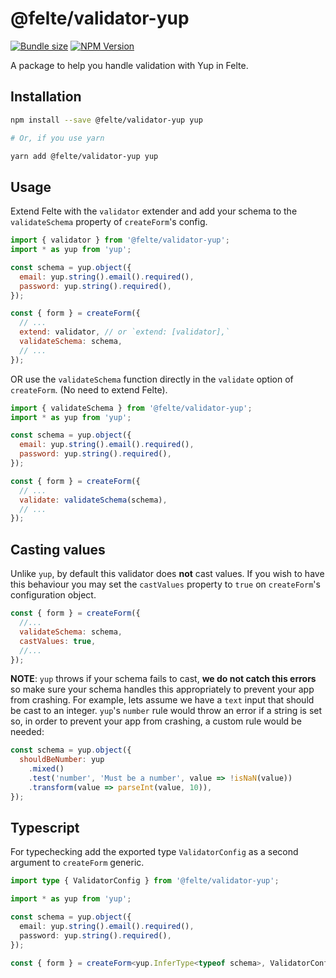 # @felte/validator-yup

[![Bundle size](https://img.shields.io/bundlephobia/min/@felte/validator-yup)](https://bundlephobia.com/result?p=@felte/validator-yup)
[![NPM Version](https://img.shields.io/npm/v/@felte/validator-yup)](https://www.npmjs.com/package/@felte/validator-yup)

A package to help you handle validation with Yup in Felte.

## Installation

```sh
npm install --save @felte/validator-yup yup

# Or, if you use yarn

yarn add @felte/validator-yup yup
```

## Usage

Extend Felte with the `validator` extender and add your schema to the `validateSchema` property of `createForm`'s config.

```javascript
import { validator } from '@felte/validator-yup';
import * as yup from 'yup';

const schema = yup.object({
  email: yup.string().email().required(),
  password: yup.string().required(),
});

const { form } = createForm({
  // ...
  extend: validator, // or `extend: [validator],`
  validateSchema: schema,
  // ...
});
```

OR use the `validateSchema` function directly in the `validate` option of `createForm`. (No need to extend Felte).

```javascript
import { validateSchema } from '@felte/validator-yup';
import * as yup from 'yup';

const schema = yup.object({
  email: yup.string().email().required(),
  password: yup.string().required(),
});

const { form } = createForm({
  // ...
  validate: validateSchema(schema),
  // ...
});
```

## Casting values

Unlike `yup`, by default this validator does **not** cast values. If you wish to have this behaviour you may set the `castValues` property to `true` on `createForm`'s configuration object.

```javascript
const { form } = createForm({
  //...
  validateSchema: schema,
  castValues: true,
  //...
});
```

**NOTE**: `yup` throws if your schema fails to cast, **we do not catch this errors** so make sure your schema handles this appropriately to prevent your app from crashing. For example, lets assume we have a `text` input that should be cast to an integer. `yup`'s `number` rule would throw an error if a string is set so, in order to prevent your app from crashing, a custom rule would be needed:

```javascript
const schema = yup.object({
  shouldBeNumber: yup
    .mixed()
    .test('number', 'Must be a number', value => !isNaN(value))
    .transform(value => parseInt(value, 10)),
});
```

## Typescript

For typechecking add the exported type `ValidatorConfig` as a second argument to `createForm` generic.

```typescript
import type { ValidatorConfig } from '@felte/validator-yup';

import * as yup from 'yup';

const schema = yup.object({
  email: yup.string().email().required(),
  password: yup.string().required(),
});

const { form } = createForm<yup.InferType<typeof schema>, ValidatorConfig>(/* ... */);
```
